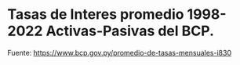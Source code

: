 # Tasas de Interes promedio 1998-2022 Activas-Pasivas del BCP.

Fuente: https://www.bcp.gov.py/promedio-de-tasas-mensuales-i830
